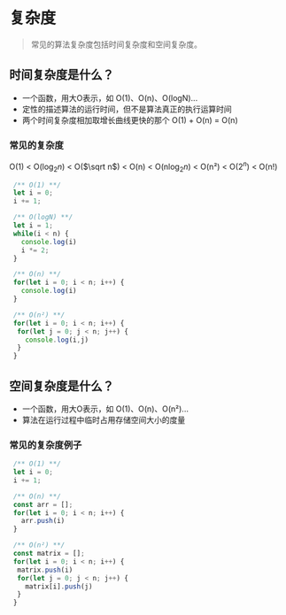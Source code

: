 # 复杂度

> 常见的算法复杂度包括时间复杂度和空间复杂度。

## 时间复杂度是什么？

* 一个函数，用大O表示，如 O(1)、O(n)、O(logN)...
* 定性的描述算法的运行时间，但不是算法真正的执行运算时间
* 两个时间复杂度相加取增长曲线更快的那个 O(1) + O(n) = O(n)

### 常见的复杂度
 
O(1) < O($\log_2 n$) < O($\sqrt n$) < O(n) < O(n$\log_2 n$) < O(n²) < O($2^n$) < O(n!)


```js
 /** O(1) **/
 let i = 0;
 i += 1;
```

```js
 /** O(logN) **/
 let i = 1; 
 while(i < n) {
   console.log(i)
   i *= 2;
 }
```

```js
 /** O(n) **/
 for(let i = 0; i < n; i++) {
   console.log(i)
 }
```

```js
 /** O(n²) **/
 for(let i = 0; i < n; i++) {
  for(let j = 0; j < n; j++) {
    console.log(i,j)
  }
 }
```

## 空间复杂度是什么？

* 一个函数，用大O表示，如 O(1)、O(n)、O(n²)...
* 算法在运行过程中临时占用存储空间大小的度量

### 常见的复杂度例子

```js
 /** O(1) **/
 let i = 0;
 i += 1;
```

```js
 /** O(n) **/
 const arr = [];
 for(let i = 0; i < n; i++) {
   arr.push(i)
 }
```

```js
 /** O(n²) **/
 const matrix = [];
 for(let i = 0; i < n; i++) {
  matrix.push(i)
  for(let j = 0; j < n; j++) {
    matrix[i].push(j)
  }
 }
```
 
 <comment-comment/> 
 